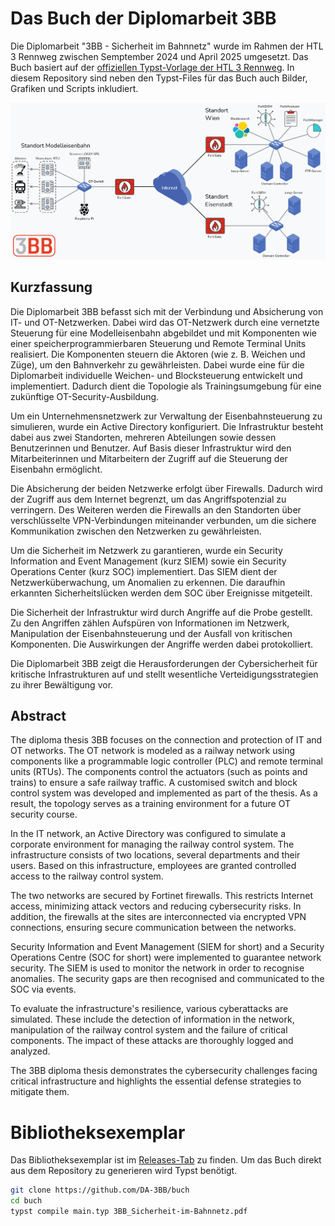 # Das Buch der Diplomarbeit 3BB

Die Diplomarbeit "3BB - Sicherheit im Bahnnetz" wurde im Rahmen der HTL 3 Rennweg zwischen Semptember 2024 und April 2025 umgesetzt. Das Buch basiert auf der [offiziellen Typst-Vorlage der HTL 3 Rennweg](https://typst.app/universe/package/htl3r-da/). In diesem Repository sind neben den Typst-Files für das Buch auch Bilder, Grafiken und Scripts inkludiert.

![Die Topologie der Diplomarbeit 3BB](assets/topologie/topo-all-white.png)

## Kurzfassung

Die Diplomarbeit 3BB befasst sich mit der Verbindung und Absicherung von IT- und OT-Netzwerken. Dabei wird das OT-Netzwerk durch eine vernetzte Steuerung für eine Modelleisenbahn abgebildet und mit Komponenten wie einer speicherprogrammierbaren Steuerung und Remote Terminal Units realisiert. Die Komponenten steuern die Aktoren (wie z. B. Weichen und Züge), um den Bahnverkehr zu gewährleisten. Dabei wurde eine für die Diplomarbeit individuelle Weichen- und Blocksteuerung entwickelt und implementiert. Dadurch dient die Topologie als Trainingsumgebung für eine zukünftige OT-Security-Ausbildung.

Um ein Unternehmensnetzwerk zur Verwaltung der Eisenbahnsteuerung zu simulieren, wurde ein Active Directory konfiguriert. Die Infrastruktur besteht dabei aus zwei Standorten, mehreren Abteilungen sowie dessen Benutzerinnen und Benutzer. Auf Basis dieser Infrastruktur wird den Mitarbeiterinnen und Mitarbeitern der Zugriff auf die Steuerung der Eisenbahn ermöglicht.

Die Absicherung der beiden Netzwerke erfolgt über Firewalls. Dadurch wird der Zugriff aus dem Internet begrenzt, um das Angriffspotenzial zu verringern. Des Weiteren werden die Firewalls an den Standorten über verschlüsselte VPN-Verbindungen miteinander verbunden, um die sichere Kommunikation zwischen den Netzwerken zu gewährleisten.

Um die Sicherheit im Netzwerk zu garantieren, wurde ein Security Information and Event Management (kurz SIEM) sowie ein Security Operations Center (kurz SOC) implementiert. Das SIEM dient der Netzwerküberwachung, um Anomalien zu erkennen. Die daraufhin erkannten Sicherheitslücken werden dem SOC über Ereignisse mitgeteilt.

Die Sicherheit der Infrastruktur wird durch Angriffe auf die Probe gestellt. Zu den Angriffen zählen Aufspüren von Informationen im Netzwerk, Manipulation der Eisenbahnsteuerung und der Ausfall von kritischen Komponenten. Die Auswirkungen der Angriffe werden dabei protokolliert.

Die Diplomarbeit 3BB zeigt die Herausforderungen der Cybersicherheit für kritische Infrastrukturen auf und stellt wesentliche Verteidigungsstrategien zu ihrer Bewältigung vor.

## Abstract

The diploma thesis 3BB focuses on the connection and protection of IT and OT networks. The OT network is modeled as a railway network using components like a programmable logic controller (PLC) and remote terminal units (RTUs). The components control the actuators (such as points and trains) to ensure a safe railway traffic. A customised switch and block control system was developed and implemented as part of the thesis. As a result, the topology serves as a training environment for a future OT security course.

In the IT network, an Active Directory was configured to simulate a corporate environment for managing the railway control system. The infrastructure consists of two locations, several departments and their users. Based on this infrastructure, employees are granted controlled access to the railway control system.

The two networks are secured by Fortinet firewalls. This restricts Internet access, minimizing attack vectors and reducing cybersecurity risks. In addition, the firewalls at the sites are interconnected via encrypted VPN connections, ensuring secure communication between the networks.

Security Information and Event Management (SIEM for short) and a Security Operations Centre (SOC for short) were implemented to guarantee network security. The SIEM is used to monitor the network in order to recognise anomalies. The security gaps are then recognised and communicated to the SOC via events.

To evaluate the infrastructure's resilience, various cyberattacks are simulated. These include the detection of information in the network, manipulation of the railway control system and the failure of critical components. The impact of these attacks are thoroughly logged and analyzed.

The 3BB diploma thesis demonstrates the cybersecurity challenges facing critical infrastructure and highlights the essential defense strategies to mitigate them.

# Bibliotheksexemplar

Das Bibliotheksexemplar ist im [Releases-Tab](https://github.com/DA-3BB/buch/releases) zu finden. Um das Buch direkt aus dem Repository zu generieren wird Typst benötigt.
```sh
git clone https://github.com/DA-3BB/buch
cd buch
typst compile main.typ 3BB_Sicherheit-im-Bahnnetz.pdf
```
